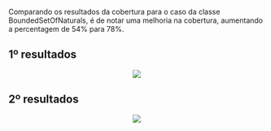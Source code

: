 Comparando os resultados da cobertura para o caso da classe BoundedSetOfNaturals,
é de notar uma melhoria na cobertura, aumentando a percentagem de 54% para 78%.

## 1º resultados
<p align="center">
    <img src="img/coveraglab1_2sets1.png">
</p>

## 2º resultados
<p align="center">
    <img src="/img/coveraglab1_2sets2.png">
</p>